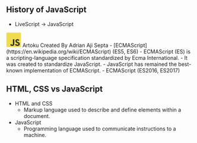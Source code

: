 ## History of JavaScript
- LiveScript -> JavaScript
<img src="https://raw.githubusercontent.com/devicons/devicon/master/icons/javascript/javascript-original.svg" alt="javascript" width="40" height="40"/>
Artoku Created By Adrian Aji Septa
- [ECMAScript](https://en.wikipedia.org/wiki/ECMAScript) (ES5, ES6)
  - ECMAScript (ES) is a scripting-language specification standardized by Ecma International.
  - It was created to standardize JavaScript.
  - JavaScript has remained the best-known implementation of ECMAScript.
- ECMAScript (ES2016, ES2017)

## HTML, CSS vs JavaScript
- HTML and CSS
  - Markup language used to describe and define elements within a document.
- JavaScript
  - Programming language used to communicate instructions to a machine.